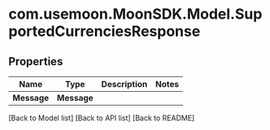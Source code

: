 # com.usemoon.MoonSDK.Model.SupportedCurrenciesResponse

## Properties

| Name        | Type        | Description | Notes |
| ----------- | ----------- | ----------- | ----- |
| **Message** | **Message** |             |       |

\[Back to Model list] \[Back to API list] \[Back to README]
